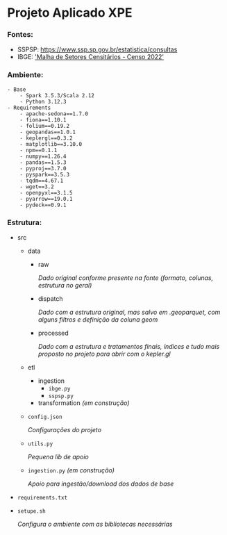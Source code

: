 # Projeto Aplicado XPE

### Fontes:
- SSPSP: https://www.ssp.sp.gov.br/estatistica/consultas 
- IBGE: ['Malha de Setores Censitários - Censo 2022'](https://geoftp.ibge.gov.br/organizacao_do_territorio/malhas_territoriais/malhas_de_setores_censitarios__divisoes_intramunicipais/censo_2022/setores/gpkg/BR/)

### Ambiente:
```
- Base
    - Spark 3.5.3/Scala 2.12
    - Python 3.12.3
- Requirements
    - apache-sedona==1.7.0
    - fiona==1.10.1
    - folium==0.19.2
    - geopandas==1.0.1
    - keplergl==0.3.2
    - matplotlib==3.10.0
    - npm==0.1.1
    - numpy==1.26.4
    - pandas==1.5.3
    - pyproj==3.7.0
    - pyspark==3.5.3
    - tqdm==4.67.1
    - wget==3.2
    - openpyxl==3.1.5
    - pyarrow==19.0.1
    - pydeck==0.9.1
```
### Estrutura:
- src
    - data
        - raw 

            _Dado original conforme presente na fonte (formato, colunas, estrutura no geral)_
        - dispatch 

            _Dado com a estrutura original, mas salvo em .geoparquet, com alguns filtros e definição da coluna geom_
        - processed 

            _Dado com a estrutura e tratamentos finais, índices e tudo mais proposto no projeto para abrir com o kepler.gl_
    - etl
        - ingestion
            - `ibge.py`
            - `sspsp.py`
        - transformation _(em construção)_
    - `config.json` 

        _Configurações do projeto_
    - `utils.py` 

        _Pequena lib de apoio_
    - `ingestion.py` _(em construção)_

        _Apoio para ingestão/download dos dados de base_
- `requirements.txt`
- `setupe.sh`

    _Configura o ambiente com as bibliotecas necessárias_

